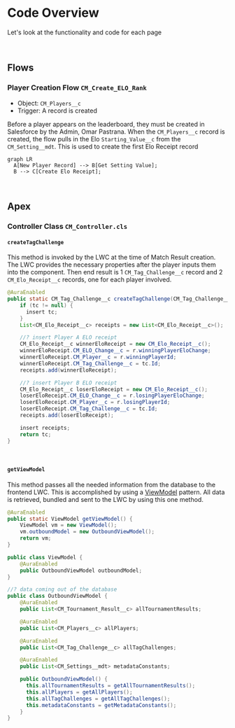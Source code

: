 # Code Overview

Let's look at the functionality and code for each page

<br>

## Flows

### Player Creation Flow `CM_Create_ELO_Rank`

- Object: `CM_Players__c`
- Trigger: A record is created

Before a player appears on the leaderboard, they must be created in Salesforce by the Admin, Omar Pastrana. When the `CM_Players__c` record is created, the flow pulls in the Elo `Starting_Value__c` from the `CM_Setting__mdt`. This is used to create the first Elo Receipt record

```mermaid
graph LR
  A[New Player Record] --> B[Get Setting Value];
  B --> C[Create Elo Receipt];
```

<br>

## Apex

### Controller Class `CM_Controller.cls`

#### `createTagChallenge`

This method is invoked by the LWC at the time of Match Result creation. The LWC provides the necessary properties after the player inputs them into the component. Then end result is 1 `CM_Tag_Challenge__c` record and 2 `CM_Elo_Receipt__c` records, one for each player involved.

```java
@AuraEnabled
public static CM_Tag_Challenge__c createTagChallenge(CM_Tag_Challenge__c tc, Receipt r) {
    if (tc != null) {
      insert tc;
    }
    List<CM_Elo_Receipt__c> receipts = new List<CM_Elo_Receipt__c>();

    //? insert Player A ELO receipt
    CM_Elo_Receipt__c winnerEloReceipt = new CM_Elo_Receipt__c();
    winnerEloReceipt.CM_ELO_Change__c = r.winningPlayerEloChange;
    winnerEloReceipt.CM_Player__c = r.winningPlayerId;
    winnerEloReceipt.CM_Tag_Challenge__c = tc.Id;
    receipts.add(winnerEloReceipt);

    //? insert Player B ELO receipt
    CM_Elo_Receipt__c loserEloReceipt = new CM_Elo_Receipt__c();
    loserEloReceipt.CM_ELO_Change__c = r.losingPlayerEloChange;
    loserEloReceipt.CM_Player__c = r.losingPlayerId;
    loserEloReceipt.CM_Tag_Challenge__c = tc.Id;
    receipts.add(loserEloReceipt);

    insert receipts;
    return tc;
}
```

<br>

#### `getViewModel`

This method passes all the needed information from the database to the frontend LWC. This is accomplished by using a [ViewModel](https://en.wikipedia.org/wiki/Model%E2%80%93view%E2%80%93viewmodel) pattern. All data is retrieved, bundled and sent to the LWC by using this one method.

```java
@AuraEnabled
public static ViewModel getViewModel() {
    ViewModel vm = new ViewModel();
    vm.outboundModel = new OutboundViewModel();
    return vm;
}

public class ViewModel {
    @AuraEnabled
    public OutboundViewModel outboundModel;
}

//? data coming out of the database
public class OutboundViewModel {
    @AuraEnabled
    public List<CM_Tournament_Result__c> allTournamentResults;

    @AuraEnabled
    public List<CM_Players__c> allPlayers;

    @AuraEnabled
    public List<CM_Tag_Challenge__c> allTagChallenges;

    @AuraEnabled
    public List<CM_Settings__mdt> metadataConstants;

    public OutboundViewModel() {
      this.allTournamentResults = getAllTournamentResults();
      this.allPlayers = getAllPlayers();
      this.allTagChallenges = getAllTagChallenges();
      this.metadataConstants = getMetadataConstants();
    }
}
```

<br><br>